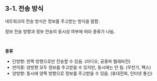 ## 3-1. 전송 방식

네트워크의 전송 방식은 정보를 주고받는 방식을 말함.

정보 전송 방향과 정보 전송의 동시성 여부에 따라 종류가 나뉨.

<br>

**종류**

- 단방향: 한쪽 방향으로만 전송할 수 있음. (라디오, 공중파 텔레비전)
- 반이중: 양방향 모두 정보를 주고받을 수 있지만, 동시에는 안 됨. (무전기, 팩스)
- 양방향: 동시에 양쪽 방향으로 정보를 주고받을 수 있음. (휴대전화, 인터넷 통신)